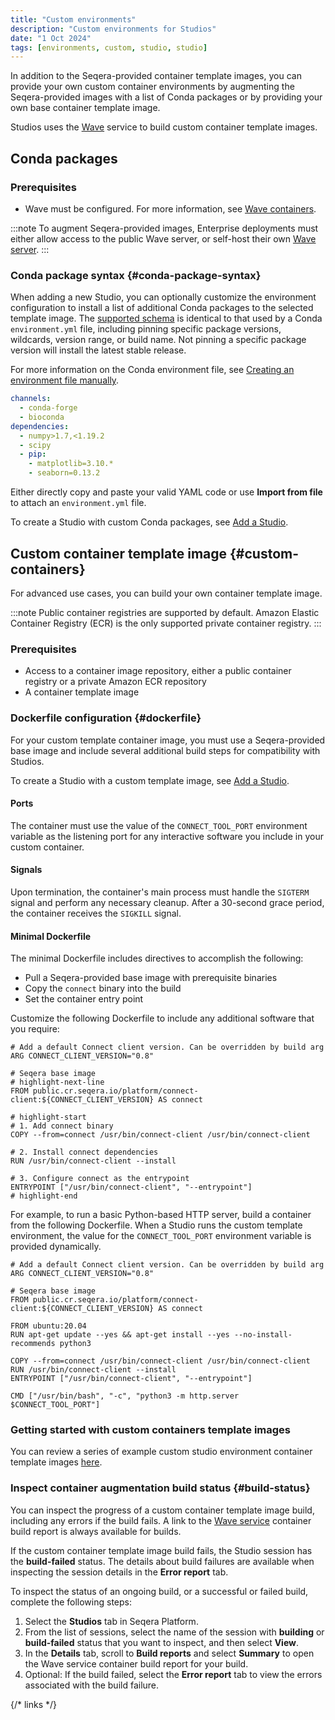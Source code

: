 ```yaml
---
title: "Custom environments"
description: "Custom environments for Studios"
date: "1 Oct 2024"
tags: [environments, custom, studio, studio]
---
```


In addition to the Seqera-provided container template images, you can provide your own custom container environments by augmenting the Seqera-provided images with a list of Conda packages or by providing your own base container template image.

Studios uses the [Wave][wave-home] service to build custom container template images.

## Conda packages

### Prerequisites

- Wave must be configured. For more information, see [Wave containers][wave-config].
 
:::note
To augment Seqera-provided images, Enterprise deployments must either allow access to the public Wave server, or self-host their own [Wave server][wave-server].
:::

### Conda package syntax {#conda-package-syntax}

When adding a new Studio, you can optionally customize the environment configuration to install a list of additional Conda packages to the selected template image. The [supported schema][conda-schema] is identical to that used by a Conda `environment.yml` file, including pinning specific package versions, wildcards, version range, or build name. Not pinning a specific package version will install the latest stable release.

For more information on the Conda environment file, see [Creating an environment file manually][env-manually].

```yaml title="Example environment.yml file"
channels:
  - conda-forge
  - bioconda
dependencies:
  - numpy>1.7,<1.19.2
  - scipy
  - pip:
    - matplotlib=3.10.*
    - seaborn=0.13.2
```

Either directly copy and paste your valid YAML code or use **Import from file** to attach an `environment.yml` file.

To create a Studio with custom Conda packages, see [Add a Studio][add-s].

## Custom container template image {#custom-containers}

For advanced use cases, you can build your own container template image.

:::note
Public container registries are supported by default. Amazon Elastic Container Registry (ECR) is the only supported private container registry.
:::

### Prerequisites

- Access to a container image repository, either a public container registry or a private Amazon ECR repository
- A container template image

### Dockerfile configuration {#dockerfile}

For your custom template container image, you must use a Seqera-provided base image and include several additional build steps for compatibility with Studios.

To create a Studio with a custom template image, see [Add a Studio][add-s].

#### Ports

The container must use the value of the `CONNECT_TOOL_PORT` environment variable as the listening port for any interactive software you include in your custom container.

#### Signals

Upon termination, the container's main process must handle the `SIGTERM` signal and perform any necessary cleanup. After a 30-second grace period, the container receives the `SIGKILL` signal.

#### Minimal Dockerfile

The minimal Dockerfile includes directives to accomplish the following:

- Pull a Seqera-provided base image with prerequisite binaries
- Copy the `connect` binary into the build
- Set the container entry point

Customize the following Dockerfile to include any additional software that you require:

```docker title="Minimal Dockerfile"
# Add a default Connect client version. Can be overridden by build arg
ARG CONNECT_CLIENT_VERSION="0.8"

# Seqera base image
# highlight-next-line
FROM public.cr.seqera.io/platform/connect-client:${CONNECT_CLIENT_VERSION} AS connect

# highlight-start
# 1. Add connect binary
COPY --from=connect /usr/bin/connect-client /usr/bin/connect-client

# 2. Install connect dependencies
RUN /usr/bin/connect-client --install

# 3. Configure connect as the entrypoint
ENTRYPOINT ["/usr/bin/connect-client", "--entrypoint"]
# highlight-end
```

For example, to run a basic Python-based HTTP server, build a container from the following Dockerfile. When a Studio runs the custom template environment, the value for the `CONNECT_TOOL_PORT` environment variable is provided dynamically.

```docker title="Example Dockerfile with Python HTTP server" {5,10-12,14}
# Add a default Connect client version. Can be overridden by build arg
ARG CONNECT_CLIENT_VERSION="0.8"

# Seqera base image
FROM public.cr.seqera.io/platform/connect-client:${CONNECT_CLIENT_VERSION} AS connect

FROM ubuntu:20.04
RUN apt-get update --yes && apt-get install --yes --no-install-recommends python3

COPY --from=connect /usr/bin/connect-client /usr/bin/connect-client
RUN /usr/bin/connect-client --install
ENTRYPOINT ["/usr/bin/connect-client", "--entrypoint"]

CMD ["/usr/bin/bash", "-c", "python3 -m http.server $CONNECT_TOOL_PORT"]
```

### Getting started with custom containers template images

You can review a series of example custom studio environment container template images [here][custom-studios-examples].

### Inspect container augmentation build status {#build-status}

You can inspect the progress of a custom container template image build, including any errors if the build fails. A link to the [Wave service][wave-home] container build report is always available for builds.

If the custom container template image build fails, the Studio session has the **build-failed** status. The details about build failures are available when inspecting the session details in the **Error report** tab.

To inspect the status of an ongoing build, or a successful or failed build, complete the following steps:

1. Select the **Studios** tab in Seqera Platform.
1. From the list of sessions, select the name of the session with **building** or **build-failed** status that you want to inspect, and then select **View**.
1. In the **Details** tab, scroll to **Build reports** and select **Summary** to open the Wave service container build report for your build.
1. Optional: If the build failed, select the **Error report** tab to view the errors associated with the build failure.


{/* links */}

[wave-home]: https://seqera.io/wave/
[wave-config]: https://docs.seqera.io/wave
[wave-server]: https://docs.seqera.io/platform-enterprise/latest/enterprise/configuration/wave
[conda-schema]: https://docs.conda.io/projects/conda/en/latest/user-guide/concepts/pkg-search.html
[env-manually]: https://docs.conda.io/projects/conda/en/latest/user-guide/tasks/manage-environments.html#creating-an-environment-file-manually
[add-s]: ./managing#add-a-studio
[custom-studios-examples]: https://github.com/seqeralabs/custom-studios-examples
